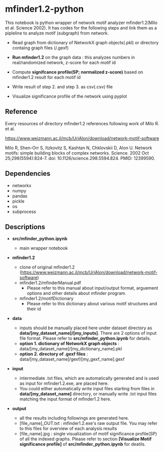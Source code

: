 # mfinder1.2-python
This notebook is python wrapper of network motif analyzer mfinder1.2(Milo et al. Science 2002). 
It has codes for the following steps and link them as a pipleline to analyze motif (subgraph) from network.

- Read graph from dictionary of NetworkX graph objects(.pkl) or directory containg graph files (/.gexf)

- **Run mfinder1.2** on the graph data : this analyzes numbers in real/randomized network, z-score for each motif id

- Compute **signifcance profile(SP; normalized z-score)** based on mfinder1.2 result for each motif id

- Write result of step 2. and step 3. as csv(.csv) file

- Visualize significance profile of the network using pyplot


## Reference 
Every resources of directory mfinder1.2 references following work of Milo R. et al.

https://www.weizmann.ac.il/mcb/UriAlon/download/network-motif-software

Milo R, Shen-Orr S, Itzkovitz S, Kashtan N, Chklovskii D, Alon U. Network motifs: simple building blocks of complex networks. Science. 2002 Oct 25;298(5594):824-7. doi: 10.1126/science.298.5594.824. PMID: 12399590.

## Dependencies 
- networkx
- numpy
- pandas
- pickle
- os
- subprocess

## Descriptions
- **src/mfinder_python.ipynb**
  - main wrapper notebook

- **mfinder1.2**
  - clone of original mfinder1.2 (https://www.weizmann.ac.il/mcb/UriAlon/download/network-motif-software)
  - mfinder1.2/mfinderManual.pdf
    - Please refer to this manual about input/output format, arguement options and other details about mfinder program.
  - mfinder1.2/motifDictionary
    - Please refer to this dictionary about various motif structures and their id
    
- **data**
  - inputs should be manually placed here under dataset directory as **data/[my_dataset_name]/[my_inputs]**. There are 2 options of input file format. Please refer to **src/mfinder_python.ipynb** for details.
  - **option 1. dictionary of NetworkX graph objects** : data/[my_dataset_name]/[my_dictionary_name].pkl
  - **option 2. directory of .gexf files** : data/[my_dataset_name]/gexf/[my_gexf_name].gexf
  
- **input**
  - intermediate .txt files, which are automatically generated and is used as input for mfinder1.2.exe, are placed here. 
  - You could either automatically write input files starting from files in **data/[my_dataset_name]** directory, or manually write .txt input files matching the input format of mfinder1.2 here.

- **output**
  - all the results including followings are generated here.
  - [file_name]_OUT.txt : mfinder1.2.exe's raw output file. You may refer to this files for overview of each analysis results
  - [file_name].jpg : single visualization of motif significance profile(SP) of all the indexed graphs. Please refer to section **[Visualize Motif significance profile]** of **src/mfinder_python.ipynb** for deatils. 
  
    
